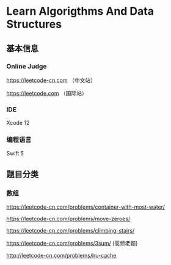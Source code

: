 # Learn Algorigthms And Data Structures



## 基本信息


### Online Judge
https://leetcode-cn.com （中文站）

https://leetcode.com （国际站）


### IDE
Xcode 12


### 编程语言
Swift 5



## 题目分类


### 数组
https://leetcode-cn.com/problems/container-with-most-water/

https://leetcode-cn.com/problems/move-zeroes/

https://leetcode-cn.com/problems/climbing-stairs/

https://leetcode-cn.com/problems/3sum/ (高频老题)

http://leetcode-cn.com/problems/lru-cache